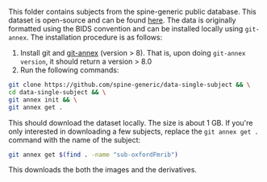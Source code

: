 This folder contains subjects from the spine-generic public database. This dataset is open-source and can be found [here](https://github.com/spine-generic/data-single-subject). The data is originally formatted using the BIDS convention and can be installed locally using `git-annex`. The installation procedure is as follows: 

1. Install git and [git-annex](https://git-annex.branchable.com/install/) (version > 8). That is, upon doing `git-annex version`, it should return a version > 8.0
2. Run the following commands: 

```bash
git clone https://github.com/spine-generic/data-single-subject && \
cd data-single-subject && \
git annex init && \
git annex get .
```

This should download the dataset locally. The size is about 1 GB. If you're only interested in downloading a few subjects, replace the `git annex get .` command with the name of the subject: 
```bash
git annex get $(find . -name "sub-oxfordFmrib")
```

This downloads the both the images and the derivatives. 

 